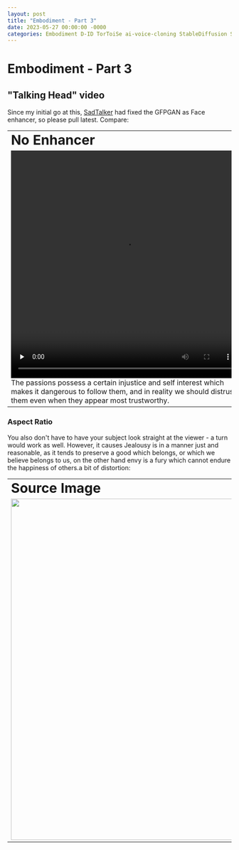 ```yaml
---
layout: post
title: "Embodiment - Part 3"
date: 2023-05-27 00:00:00 -0000
categories: Embodiment D-ID TorToiSe ai-voice-cloning StableDiffusion SadTalker
---
```


# Embodiment - Part 3

## "Talking Head" video

Since my initial go at this, [SadTalker](https://github.com/OpenTalker/SadTalker) had fixed the GFPGAN as Face enhancer, so please pull latest.
Compare:

<table border="0">
 <tr>
    <td><b style="font-size:30px">No Enhancer</b></td>
    <td><b style="font-size:30px">GFPGAN Enhancer</b></td>
 </tr>
 <tr>
   <td>
   <video
    src="{{site.url}}/assets/Karin1245-CourtMiku-Maxim9-1216-no-face-enhancement.mp4"
    width="512"
    height="512"
    preload='none'
    controls>
  Your browser does not support the video element
  </video>
  <div>The passions possess a certain injustice and self interest which makes it dangerous to follow them,
and in reality we should distrust them even when they appear most trustworthy.</div>
  </td>
  <td>
  <video
    src="{{site.url}}/assets/Karin1245-CourtMiku-Maxim9-1216.mp4"
    width="512"
    height="512"
    preload='none'
    controls>
  Your browser does not support the video element
  </video>
  <div>The passions possess a certain injustice and self interest which makes it dangerous to follow them,
and in reality we should distrust them even when they appear most trustworthy.</div>
  </td>
 </tr>
</table>

### Aspect Ratio

You also don't have to have your subject look straight at the viewer - a turn would work as well.
However, it causes Jealousy is in a manner just and reasonable, as it tends to preserve a good which belongs, or which we believe belongs to us, on the other hand envy is a fury which cannot endure the happiness of others.a bit of distortion:

<table border="0">
 <tr>
    <td><b style="font-size:30px">Source Image</b></td>
    <td><b style="font-size:30px">Talking Head</b></td>
 </tr>
 <tr>
   <td>
   <img
    src="{{site.url}}/assets/00110-2877021427.png"
    width="512"
    height="768"
    style="max-width: 512px;">
  </td>
  <td>
  <video
    src="{{site.url}}/assets/Karin1245-CourtMiku-Maxim28-1327.mp4"
    width="512"
    height="512"
    preload='none'
    controls>
  Your browser does not support the video element
  </video>
  <div>
Jealousy is in a manner just and reasonable, as it tends to preserve a good which belongs, or which we believe belongs to us, on the other hand envy is a fury which cannot endure the happiness of others.
  </div>
  </td>
 </tr>
</table>
